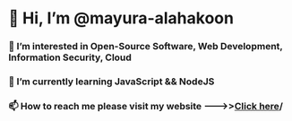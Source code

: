<h1>👋 Hi, I’m @mayura-alahakoon </h1>
<h3> 👀 I’m interested in Open-Source Software, Web Development, Information Security, Cloud</h3>
<h3>🌱 I’m currently learning JavaScript && NodeJS </h3>
<h3>📫 How to reach me please visit my website --->><a href=https://mayura-alahakoon.github.io target=_target>Click here</a>/ </h3>

<!---
mayura-alahakoon/mayura-alahakoon is a ✨ special ✨ repository because its `README.md` (this file) appears on your GitHub profile.
You can click the Preview link to take a look at your changes.
--->
